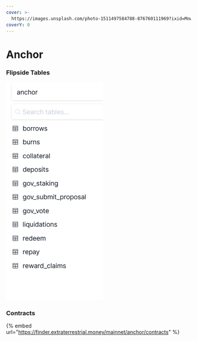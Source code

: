 ```yaml
---
cover: >-
  https://images.unsplash.com/photo-1511497584788-876760111969?ixid=MnwxMjA3fDB8MHxwaG90by1wYWdlfHx8fGVufDB8fHx8&ixlib=rb-1.2.1&auto=format&fit=crop&w=3432&q=80
coverY: 0
---
```


# Anchor

### Flipside Tables

![Hidden Flipside Tables :P](../../.gitbook/assets/Anchor.png)

### Contracts

{% embed url="https://finder.extraterrestrial.money/mainnet/anchor/contracts" %}
